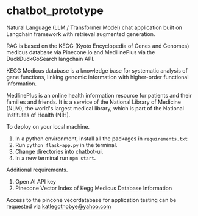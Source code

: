 # chatbot_prototype

Natural Language (LLM / Transformer Model) chat application built on Langchain framework with retrieval augmented generation.

RAG is based on the KEGG (Kyoto Encyclopedia of Genes and Genomes) medicus database via Pinecone.io and MedilinePlus via the DuckDuckGoSearch langchain API.

KEGG Medicus database is a knowledge base for systematic analysis of gene functions, linking genomic information with higher-order functional information.

MedlinePlus is an online health information resource for patients and their families and friends. It is a service of the National Library of Medicine (NLM), the world's largest medical library, which is part of the National Institutes of Health (NIH).

To deploy on your local machine.

1. In a python environment, install all the packages in `requirements.txt`
2. Run `python flask-app.py` in the terminal.
3. Change directories into chatbot-ui.
4. In a new terminal run `npm start`.

Additional requirements. 
1. Open AI API key
2. Pinecone Vector Index of Kegg Medicus Database Information

Access to the pincone vecordatabase for application testing can be requested via katlegothobye@yahoo.com

